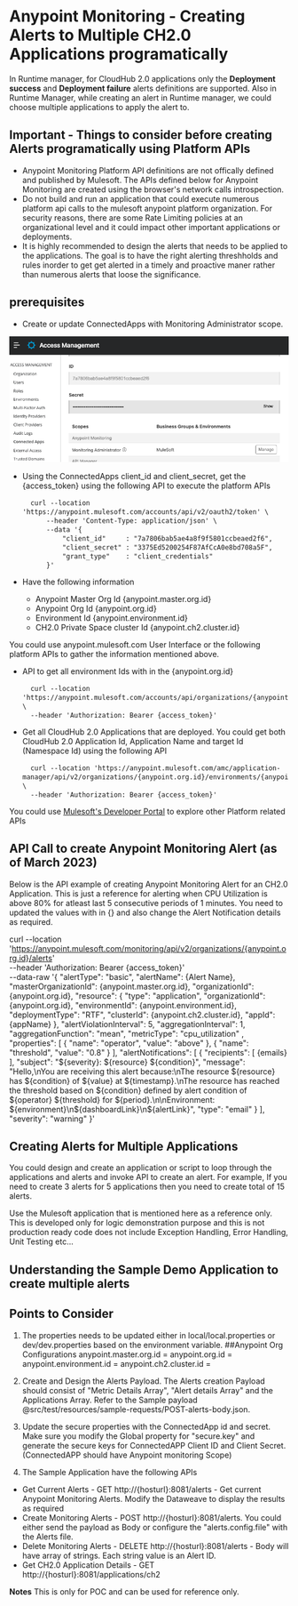 # Anypoint Monitoring - Creating Alerts to Multiple CH2.0 Applications programatically

In Runtime manager, for CloudHub 2.0 applications only the **Deployment success** and **Deployment failure** alerts definitions are supported. Also in Runtime Manager, while creating an alert in Runtime manager, we could choose multiple applications to apply the alert to. 

## **Important** - Things to consider before creating Alerts programatically using Platform APIs
-  Anypoint Monitoring Platform API definitions are not offically defined and published by Mulesoft. The APIs defined below for Anypoint Monitoring are created using the browser's network calls introspection.
-  Do not build and run an application that could execute numerous platform api calls to the mulesoft anypoint platform organization. For security reasons, there are some Rate Limiting policies at an organizational level and it could impact other important applications or deployments. 
- It is highly recommended to design the alerts that needs to be applied to the applications. The goal is to have the right alerting threshholds and rules inorder to get get alerted in a timely and proactive maner rather than numerous alerts that loose the significance. 

## prerequisites
-   Create or update ConnectedApps with Monitoring Administrator scope. 
<img src="images/ConnectedApps-MonitoringAdministrator-Scope.png" />

- Using the ConnectedApps client_id and client_secret, get the {access_token} using the following API to execute the platform APIs 

        curl --location 'https://anypoint.mulesoft.com/accounts/api/v2/oauth2/token' \
            --header 'Content-Type: application/json' \
            --data '{
                "client_id"     : "7a7806bab5ae4a8f9f5801ccbeaed2f6",
                "client_secret" : "3375Ed5200254F87AfCcA0e8bd708a5F",
                "grant_type"    : "client_credentials"
            }'

- Have the following information 
    - Anypoint Master Org Id {anypoint.master.org.id}
    - Anypoint Org Id {anypoint.org.id}
    - Environment Id {anypoint.environment.id}
    - CH2.0 Private Space cluster Id {anypoint.ch2.cluster.id}

You could use anypoint.mulesoft.com User Interface or the following platform APIs to gather the information mentioned above. 
- API to get all environment Ids with in the {anypoint.org.id}

        curl --location 'https://anypoint.mulesoft.com/accounts/api/organizations/{anypoint.org.id}/environments' \
        --header 'Authorization: Bearer {access_token}'

- Get all CloudHub 2.0 Applications that are deployed. You could get both CloudHub 2.0 Application Id, Application Name and target Id (Namespace Id) using the following API 

        curl --location 'https://anypoint.mulesoft.com/amc/application-manager/api/v2/organizations/{anypoint.org.id}/environments/{anypoint.environment.id}/deployments' \
        --header 'Authorization: Bearer {access_token}'

You could use [Mulesoft's Developer Portal](https://anypoint.mulesoft.com/exchange/portals/anypoint-platform/) to explore other Platform related APIs 

## API Call to create Anypoint Monitoring Alert (as of March 2023)

Below is the API example of creating Anypoint Monitoring Alert for an CH2.0 Application. This is just a reference for alerting when CPU Utilization is above 80% for atleast last 5 consecutive periods of 1 minutes. You need to updated the values with in {} and also change the Alert Notification details as required. 

curl --location 'https://anypoint.mulesoft.com/monitoring/api/v2/organizations/{anypoint.org.id}/alerts' \
--header 'Authorization: Bearer {access_token}' \
--data-raw '{
    "alertType": "basic",
    "alertName": {Alert Name},
    "masterOrganizationId": {anypoint.master.org.id},
    "organizationId": {anypoint.org.id},
    "resource": {
      "type": "application",
      "organizationId": {anypoint.org.id},
      "environmentId": {anypoint.environment.id},
      "deploymentType": "RTF",
      "clusterId": {anypoint.ch2.cluster.id},
      "appId": {appName}
    },
    "alertViolationInterval": 5,
    "aggregationInterval": 1,
    "aggregationFunction": "mean",
    "metricType": "cpu_utilization" ,
    "properties": [
      {
        "name": "operator",
        "value": "above"
      },
      {
        "name": "threshold",
        "value": "0.8"
      }
    ],
    "alertNotifications": [
      {
        "recipients": [
          {emails}
        ],
        "subject": "${severity}: ${resource} ${condition}",
        "message": "Hello,\nYou are receiving this alert because:\nThe resource ${resource} has ${condition} of ${value} at ${timestamp}.\nThe resource has reached the threshold based on ${condition} defined by alert condition of ${operator} ${threshold} for ${period}.\n\nEnvironment: ${environment}\n${dashboardLink}\n${alertLink}",
        "type": "email"
      }
    ],
    "severity": "warning"
  }'

## Creating Alerts for Multiple Applications 

You could design and create an application or script to loop through the applications and alerts and invoke API to create an alert.  For example, If you need to create 3 alerts for 5 applications then you need to create total of 15 alerts. 

Use the Mulesoft application that is mentioned here as a reference only.  This is developed only for logic demonstration purpose and this is not production ready code does not include Exception Handling, Error Handling, Unit Testing etc... 

## Understanding the Sample Demo Application to create multiple alerts 

## Points to Consider
1. The properties needs to be updated either in local/local.properties or dev/dev.properties based on the environment variable. 
        ##Anypoint Org Configurations 
        anypoint.master.org.id = 
        anypoint.org.id = 
        anypoint.environment.id = 
        anypoint.ch2.cluster.id = 

2. Create and Design the Alerts Payload.  The Alerts creation Payload should consist of "Metric Details Array", "Alert details Array" and the Applications Array. Refer to the Sample payload @src/test/resources/sample-requests/POST-alerts-body.json. 
3. Update the secure properties with the ConnectedApp id and secret.  Make sure you modify the Global property for "secure.key" and generate the secure keys for ConnectedAPP Client ID and Client Secret.  (ConnectedAPP should have Anypoint monitoring Scope)
4. The Sample Application have the following APIs 
- Get Current Alerts - GET http://{hosturl}:8081/alerts  - Get current Anypoint Monitoring Alerts. Modify the Dataweave to display the results as required 
- Create Monitoring Alerts - POST  http://{hosturl}:8081/alerts. You could either send the payload as Body or configure the "alerts.config.file" with the Alerts file. 
- Delete Monitoring Alerts - DELETE http://{hosturl}:8081/alerts - Body will have array of strings. Each string value is an Alert ID. 
- Get CH2.0 Application Details - GET http://{hosturl}:8081/applications/ch2


**Notes** 
This is only for POC and can be used for reference only. 


